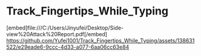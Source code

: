 # Track_Fingertips_While_Typing
[embed]file:///C:/Users/Jinyufei/Desktop/Side-view%20Attack%20Report.pdf[/embed]
https://github.com/Yufei1001/Track_Fingertips_While_Typing/assets/138631522/e29eade6-9ccc-4d33-a077-6aa06cc63e84
